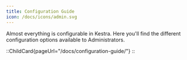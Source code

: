 ```yaml
---
title: Configuration Guide
icon: /docs/icons/admin.svg
---
```


Almost everything is configurable in Kestra. Here you'll find the different configuration options available to Administrators.

::ChildCard{pageUrl="/docs/configuration-guide/"}
::